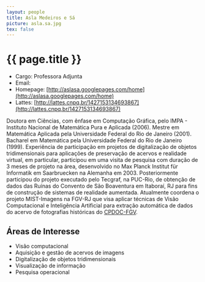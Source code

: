```yaml
---
layout: people
title: Asla Medeiros e Sá
picture: asla.sa.jpg
tex: false
---
```


# {{ page.title }}

- Cargo: Professora Adjunta
- Email: <script type='text/javascript'>var a = new Array('a@fgv.','asla.s','br');document.write("<a href='mailto:"+a[1]+a[0]+a[2]+"'>"+a[1]+a[0]+a[2]+"</a>");</script>
- Homepage: [http://aslasa.googlepages.com/home](http://aslasa.googlepages.com/home)
- Lattes: [http://lattes.cnpq.br/1427153134693867](http://lattes.cnpq.br/1427153134693867)

Doutora em Ciências, com ênfase em Computação Gráfica, pelo IMPA -
Instituto Nacional de Matemática Pura e Aplicada (2006). Mestre em
Matemática Aplicada pela Universidade Federal do Rio de Janeiro
(2001). Bacharel em Matemática pela Universidade Federal do Rio de
Janeiro (1999). Experiência de participação em projetos de
digitalização de objetos tridimensionais para aplicações de
preservação de acervos e realidade virtual, em particular, participou
em uma visita de pesquisa com duração de 3 meses de projeto na área,
desenvolvido no Max Planck Institut für Informatik em Saarbruecken na
Alemanha em 2003. Posteriormente participou do projeto executado pelo
Tecgraf, na PUC-Rio, de obtenção de dados das Ruínas do Convento de
São Boaventura em Itaboraí, RJ para fins de construção de sistemas de
realidade aumentada. Atualmente coordena o projeto MIST-Imagens na
FGV-RJ que visa aplicar técnicas de Visão Computacional e Inteligência
Artificial para extração automática de dados do acervo de fotografias
históricas do [CPDOC-FGV](http://cpdoc.fgv.br/).

## Áreas de Interesse

- Visão computacional
- Aquisição e gestão de acervos de imagens 
- Digitalização de objetos tridimensionais
- Visualização de informação 
- Pesquisa operacional
